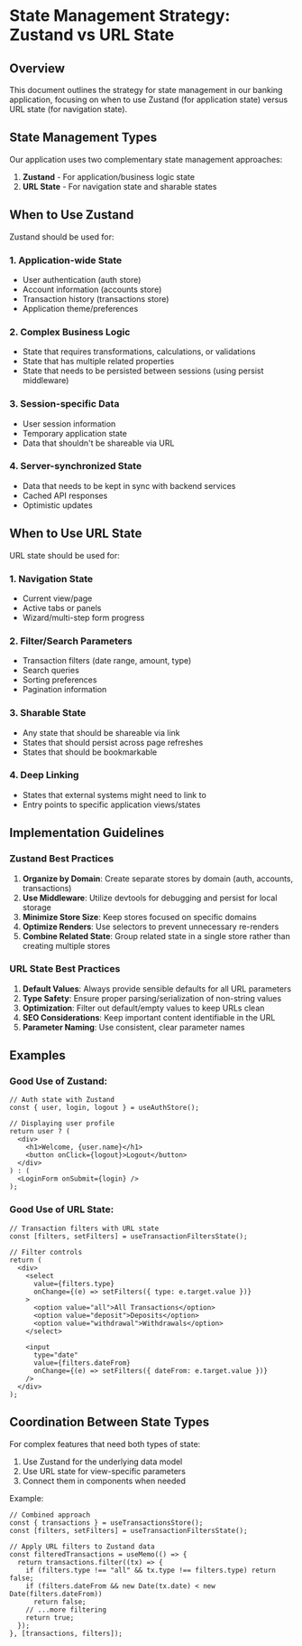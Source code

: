 # State Management Strategy: Zustand vs URL State

## Overview

This document outlines the strategy for state management in our banking application, focusing on when to use Zustand (for application state) versus URL state (for navigation state).

## State Management Types

Our application uses two complementary state management approaches:

1. **Zustand** - For application/business logic state
2. **URL State** - For navigation state and sharable states

## When to Use Zustand

Zustand should be used for:

### 1. Application-wide State

- User authentication (auth store)
- Account information (accounts store)
- Transaction history (transactions store)
- Application theme/preferences

### 2. Complex Business Logic

- State that requires transformations, calculations, or validations
- State that has multiple related properties
- State that needs to be persisted between sessions (using persist middleware)

### 3. Session-specific Data

- User session information
- Temporary application state
- Data that shouldn't be shareable via URL

### 4. Server-synchronized State

- Data that needs to be kept in sync with backend services
- Cached API responses
- Optimistic updates

## When to Use URL State

URL state should be used for:

### 1. Navigation State

- Current view/page
- Active tabs or panels
- Wizard/multi-step form progress

### 2. Filter/Search Parameters

- Transaction filters (date range, amount, type)
- Search queries
- Sorting preferences
- Pagination information

### 3. Sharable State

- Any state that should be shareable via link
- States that should persist across page refreshes
- States that should be bookmarkable

### 4. Deep Linking

- States that external systems might need to link to
- Entry points to specific application views/states

## Implementation Guidelines

### Zustand Best Practices

1. **Organize by Domain**: Create separate stores by domain (auth, accounts, transactions)
2. **Use Middleware**: Utilize devtools for debugging and persist for local storage
3. **Minimize Store Size**: Keep stores focused on specific domains
4. **Optimize Renders**: Use selectors to prevent unnecessary re-renders
5. **Combine Related State**: Group related state in a single store rather than creating multiple stores

### URL State Best Practices

1. **Default Values**: Always provide sensible defaults for all URL parameters
2. **Type Safety**: Ensure proper parsing/serialization of non-string values
3. **Optimization**: Filter out default/empty values to keep URLs clean
4. **SEO Considerations**: Keep important content identifiable in the URL
5. **Parameter Naming**: Use consistent, clear parameter names

## Examples

### Good Use of Zustand:

```tsx
// Auth state with Zustand
const { user, login, logout } = useAuthStore();

// Displaying user profile
return user ? (
  <div>
    <h1>Welcome, {user.name}</h1>
    <button onClick={logout}>Logout</button>
  </div>
) : (
  <LoginForm onSubmit={login} />
);
```

### Good Use of URL State:

```tsx
// Transaction filters with URL state
const [filters, setFilters] = useTransactionFiltersState();

// Filter controls
return (
  <div>
    <select
      value={filters.type}
      onChange={(e) => setFilters({ type: e.target.value })}
    >
      <option value="all">All Transactions</option>
      <option value="deposit">Deposits</option>
      <option value="withdrawal">Withdrawals</option>
    </select>

    <input
      type="date"
      value={filters.dateFrom}
      onChange={(e) => setFilters({ dateFrom: e.target.value })}
    />
  </div>
);
```

## Coordination Between State Types

For complex features that need both types of state:

1. Use Zustand for the underlying data model
2. Use URL state for view-specific parameters
3. Connect them in components when needed

Example:

```tsx
// Combined approach
const { transactions } = useTransactionsStore();
const [filters, setFilters] = useTransactionFiltersState();

// Apply URL filters to Zustand data
const filteredTransactions = useMemo(() => {
  return transactions.filter((tx) => {
    if (filters.type !== "all" && tx.type !== filters.type) return false;
    if (filters.dateFrom && new Date(tx.date) < new Date(filters.dateFrom))
      return false;
    // ...more filtering
    return true;
  });
}, [transactions, filters]);
```

